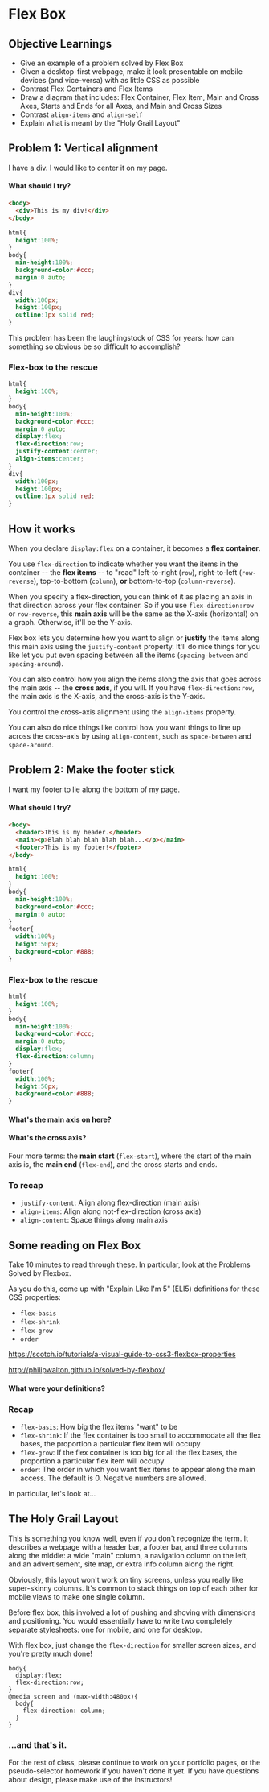 # Flex Box

## Objective Learnings
- Give an example of a problem solved by Flex Box
- Given a desktop-first webpage, make it look presentable on mobile devices (and vice-versa) with as little CSS as possible
- Contrast Flex Containers and Flex Items
- Draw a diagram that includes: Flex Container, Flex Item, Main and Cross Axes, Starts and Ends for all Axes, and Main and Cross Sizes
- Contrast `align-items` and `align-self`
- Explain what is meant by the "Holy Grail Layout"

## Problem 1: Vertical alignment

I have a div. I would like to center it on my page.

#### What should I try?

```html
<body>
  <div>This is my div!</div>
</body>
```

```CSS
html{
  height:100%;
}
body{
  min-height:100%;
  background-color:#ccc;
  margin:0 auto;
}
div{
  width:100px;
  height:100px;
  outline:1px solid red;
}
```

This problem has been the laughingstock of CSS for years: how can something so obvious be so difficult to accomplish?

### Flex-box to the rescue

```CSS
html{
  height:100%;
}
body{
  min-height:100%;
  background-color:#ccc;
  margin:0 auto;
  display:flex;
  flex-direction:row;
  justify-content:center;
  align-items:center;
}
div{
  width:100px;
  height:100px;
  outline:1px solid red;
}
```

## How it works

When you declare `display:flex` on a container, it becomes a **flex container**.

You use `flex-direction` to indicate whether you want the items in the container -- the **flex items** -- to "read" left-to-right (`row`), right-to-left (`row-reverse`), top-to-bottom (`column`), **or** bottom-to-top (`column-reverse`).

When you specify a flex-direction, you can think of it as placing an axis in that direction across your flex container. So if you use `flex-direction:row` or `row-reverse`, this **main axis** will be the same as the X-axis (horizontal) on a graph. Otherwise, it'll be the Y-axis.

Flex box lets you determine how you want to align or **justify** the items along this main axis using the `justify-content` property. It'll do nice things for you like let you put even spacing between all the items (`spacing-between` and `spacing-around`).

You can also control how you align the items along the axis that goes across the main axis -- the **cross axis**, if you will. If you have `flex-direction:row`, the main axis is the X-axis, and the cross-axis is the Y-axis.

You control the cross-axis alignment using the `align-items` property.

You can also do nice things like control how you want things to line up across the cross-axis by using `align-content`, such as `space-between` and `space-around`.

## Problem 2: Make the footer stick

I want my footer to lie along the bottom of my page.

#### What should I try?

```html
<body>
  <header>This is my header.</header>
  <main><p>Blah blah blah blah blah...</p></main>
  <footer>This is my footer!</footer>
</body>
```

```CSS
html{
  height:100%;
}
body{
  min-height:100%;
  background-color:#ccc;
  margin:0 auto;
}
footer{
  width:100%;
  height:50px;
  background-color:#888;
}
```

### Flex-box to the rescue

```CSS
html{
  height:100%;
}
body{
  min-height:100%;
  background-color:#ccc;
  margin:0 auto;
  display:flex;
  flex-direction:column;
}
footer{
  width:100%;
  height:50px;
  background-color:#888;
}
```

#### What's the main axis on here?
#### What's the cross axis?

Four more terms: the **main start** (`flex-start`), where the start of the main axis is, the **main end** (`flex-end`), and the cross starts and ends.

### To recap

- `justify-content`: Align along flex-direction (main axis)
- `align-items`: Align along not-flex-direction (cross axis)
- `align-content`: Space things along main axis

## Some reading on Flex Box

Take 10 minutes to read through these. In particular, look at the Problems Solved by Flexbox.

As you do this, come up with "Explain Like I'm 5" (ELI5) definitions for these CSS properties:

- `flex-basis`
- `flex-shrink`
- `flex-grow`
- `order`

https://scotch.io/tutorials/a-visual-guide-to-css3-flexbox-properties

http://philipwalton.github.io/solved-by-flexbox/

#### What were your definitions?

### Recap

- `flex-basis`: How big the flex items "want" to be
- `flex-shrink`: If the flex container is too small to accommodate all the flex bases, the proportion a particular flex item will occupy
- `flex-grow`: If the flex container is too big for all the flex bases, the proportion a particular flex item will occupy
- `order`: The order in which you want flex items to appear along the main access. The default is 0. Negative numbers are allowed.

In particular, let's look at...

## The Holy Grail Layout

This is something you know well, even if you don't recognize the term. It describes a webpage with a header bar, a footer bar, and three columns along the middle: a wide "main" column, a navigation column on the left, and an advertisement, site map, or extra info column along the right.

Obviously, this layout won't work on tiny screens, unless you really like super-skinny columns. It's common to stack things on top of each other for mobile views to make one single column.

Before flex box, this involved a lot of pushing and shoving with dimensions and positioning. You would essentially have to write two completely separate stylesheets: one for mobile, and one for desktop.

With flex box, just change the `flex-direction` for smaller screen sizes, and you're pretty much done!

```
body{
  display:flex;
  flex-direction:row;
}
@media screen and (max-width:480px){
  body{
    flex-direction: column;
  }
}
```

### ...and that's it.

For the rest of class, please continue to work on your portfolio pages, or the pseudo-selector homework if you haven't done it yet. If you have questions about design, please make use of the instructors!
